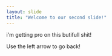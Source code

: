 ```yaml
---
layout: slide
title: "Welcome to our second slide!"
---
```

i'm getting pro on this butifull shit!

Use the left arrow to go back!
